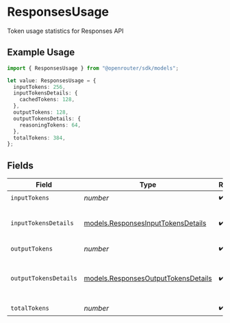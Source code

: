 # ResponsesUsage

Token usage statistics for Responses API

## Example Usage

```typescript
import { ResponsesUsage } from "@openrouter/sdk/models";

let value: ResponsesUsage = {
  inputTokens: 256,
  inputTokensDetails: {
    cachedTokens: 128,
  },
  outputTokens: 128,
  outputTokensDetails: {
    reasoningTokens: 64,
  },
  totalTokens: 384,
};
```

## Fields

| Field                                                                            | Type                                                                             | Required                                                                         | Description                                                                      | Example                                                                          |
| -------------------------------------------------------------------------------- | -------------------------------------------------------------------------------- | -------------------------------------------------------------------------------- | -------------------------------------------------------------------------------- | -------------------------------------------------------------------------------- |
| `inputTokens`                                                                    | *number*                                                                         | :heavy_check_mark:                                                               | N/A                                                                              |                                                                                  |
| `inputTokensDetails`                                                             | [models.ResponsesInputTokensDetails](../models/responsesinputtokensdetails.md)   | :heavy_check_mark:                                                               | Details about input token usage                                                  | {<br/>"cached_tokens": 128<br/>}                                                 |
| `outputTokens`                                                                   | *number*                                                                         | :heavy_check_mark:                                                               | N/A                                                                              |                                                                                  |
| `outputTokensDetails`                                                            | [models.ResponsesOutputTokensDetails](../models/responsesoutputtokensdetails.md) | :heavy_check_mark:                                                               | Details about output token usage                                                 | {<br/>"reasoning_tokens": 64<br/>}                                               |
| `totalTokens`                                                                    | *number*                                                                         | :heavy_check_mark:                                                               | N/A                                                                              |                                                                                  |
